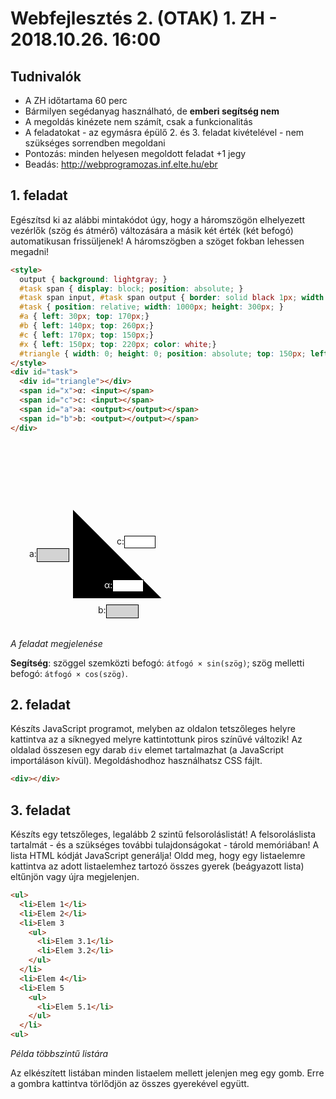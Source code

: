 # Webfejlesztés 2. (OTAK) 1. ZH - 2018.10.26. 16:00

## Tudnivalók

- A ZH időtartama 60 perc
- Bármilyen segédanyag használható, de **emberi segítség nem**
- A megoldás kinézete nem számít, csak a funkcionalitás
- A feladatokat - az egymásra épülő 2. és 3. feladat kivételével - nem szükséges sorrendben megoldani
- Pontozás: minden helyesen megoldott feladat +1 jegy
- Beadás: <http://webprogramozas.inf.elte.hu/ebr>

## 1. feladat

Egészítsd ki az alábbi mintakódot úgy, hogy a háromszögön elhelyezett vezérlők (szög és átmérő) változására a másik két érték (két befogó) automatikusan frissüljenek! A háromszögben a szöget fokban lehessen megadni!


```html
<style>
  output { background: lightgray; }
  #task span { display: block; position: absolute; }
  #task span input, #task span output { border: solid black 1px; width: 50px; display: inline-block; height: 20px; position: absolute; }
  #task { position: relative; width: 1000px; height: 300px; }
  #a { left: 30px; top: 170px;}
  #b { left: 140px; top: 260px;}
  #c { left: 170px; top: 150px;}
  #x { left: 150px; top: 220px; color: white;}
  #triangle { width: 0; height: 0; position: absolute; top: 150px; left: 0; border: solid transparent 100px; border-top-color: black; transform: rotate(45deg)}
</style>
<div id="task">
  <div id="triangle"></div>
  <span id="x">α: <input></span>
  <span id="c">c: <input></span>
  <span id="a">a: <output></output></span>
  <span id="b">b: <output></output></span>
</div>
```

<style>
  output { background: lightgray; }
  #task span { display: block; position: absolute; }
  #task span input, #task span output { border: solid black 1px; width: 50px; display: inline-block; height: 20px; position: absolute; }
  #task { position: relative; width: 1000px; height: 300px; }
  #a { left: 30px; top: 170px;}
  #b { left: 140px; top: 260px;}
  #c { left: 170px; top: 150px;}
  #x { left: 150px; top: 220px; color: white;}
  #triangle { width: 0; height: 0; position: absolute; top: 150px; left: 0; border: solid transparent 100px; border-top-color: black; transform: rotate(45deg)}
</style>
<div id="task">
  <div id="triangle"></div>
  <span id="x">α: <input></span>
  <span id="c">c: <input></span>
  <span id="a">a: <output></output></span>
  <span id="b">b: <output></output></span>
</div>

_A feladat megjelenése_

**Segítség**: szöggel szemközti befogó: `átfogó × sin(szög)`; szög melletti befogó: `átfogó × cos(szög)`.


## 2. feladat

Készíts JavaScript programot, melyben az oldalon tetszőleges helyre kattintva az a síknegyed melyre kattintottunk piros színűvé változik!
Az oldalad összesen egy darab `div` elemet tartalmazhat (a JavaScript importáláson kívül). Megoldáshodhoz használhatsz CSS fájlt.

```html
<div></div>
```


## 3. feladat

Készíts egy tetszőleges, legalább 2 szintű felsoroláslistát! A felsoroláslista tartalmát - és a szükséges további tulajdonságokat - tárold memóriában! A lista HTML kódját JavaScript generálja! Oldd meg, hogy egy listaelemre kattintva az adott listaelemhez tartozó összes gyerek (beágyazott lista) eltűnjön vagy újra megjelenjen.

```html
<ul>
  <li>Elem 1</li>
  <li>Elem 2</li>
  <li>Elem 3
    <ul>
      <li>Elem 3.1</li>
      <li>Elem 3.2</li>
    </ul>
  </li>
  <li>Elem 4</li>
  <li>Elem 5
    <ul>
      <li>Elem 5.1</li>
    </ul>
  </li>
<ul>
```
_Példa többszintű listára_

Az elkészített listában minden listaelem mellett jelenjen meg egy gomb. Erre a gombra kattintva törlődjön az összes gyerekével együtt.
